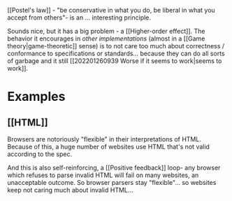 [[Postel's law]] - "be conservative in what you do, be liberal in what you accept from others"- is an ... interesting principle.

Sounds nice, but it has a big problem - a [[Higher-order effect]]. The behavior it encourages in *other implementations* (almost in a [[Game theory|game-theoretic]] sense) is to not care too much about correctness / conformance to specifications or standards... because they can do all sorts of garbage and it still [[202201260939 Worse if it seems to work|seems to work]].

# Examples
## [[HTML]]
Browsers are notoriously "flexible" in their interpretations of HTML. Because of this, a huge number of websites use HTML that's not valid according to the spec.

And this is also self-reinforcing, a [[Positive feedback]] loop- any browser which refuses to parse invalid HTML will fail on many websites, an unacceptable outcome. So browser parsers stay "flexible"... so websites keep not caring much about invalid HTML...